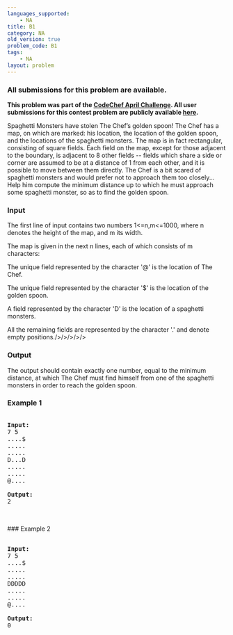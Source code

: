 ```yaml
---
languages_supported:
    - NA
title: B1
category: NA
old_version: true
problem_code: B1
tags:
    - NA
layout: problem
---
```

###  All submissions for this problem are available. 

**This problem was part of the [CodeChef April Challenge](http://www.codechef.com/APRIL09/). All user submissions for this contest problem are publicly available [here](http://www.codechef.com/APRIL09/status/B1/).**

Spaghetti Monsters have stolen The Chef’s golden spoon! The Chef has a map, on which are marked: his location, the location of the golden spoon, and the locations of the spaghetti monsters. The map is in fact rectangular, consisting of square fields. Each field on the map, except for those adjacent to the boundary, is adjacent to 8 other fields -- fields which share a side or corner are assumed to be at a distance of 1 from each other, and it is possible to move between them directly. The Chef is a bit scared of spaghetti monsters and would prefer not to approach them too closely... Help him compute the minimum distance up to which he must approach some spaghetti monster, so as to find the golden spoon.

### Input

The first line of input contains two numbers 1<=n,m<=1000, where n denotes the height of the map, and m its width.

The map is given in the next n lines, each of which consists of m characters: 

The unique field represented by the character '@' is the location of The Chef. 

The unique field represented by the character '$' is the location of the golden spoon.

A field represented by the character 'D' is the location of a spaghetti monsters. 

All the remaining fields are represented by the character '.' and denote empty positions./>/>/>/>/>

### Output

The output should contain exactly one number, equal to the minimum distance, at which The Chef must find himself from one of the spaghetti monsters in order to reach the golden spoon.

### Example 1

<pre>
<tt>
<b>Input:</b>
7 5
....$
.....
.....
D...D
.....
.....
@....

<b>Output:</b>
2
</tt>

</pre>### Example 2
<pre>
<tt>
<b>Input:</b>
7 5
....$
.....
.....
DDDDD
.....
.....
@....

<b>Output:</b>
0
</tt>

</pre>